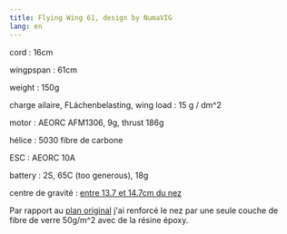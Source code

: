 ```yaml
---
title: Flying Wing 61, design by NumaVIG
lang: en
---
```


cord
:   16cm

wingpspan
:   61cm

weight
:   150g

charge ailaire, FLáchenbelasting, wing load
:   15 g / dm^2

motor
:   AEORC AFM1306, 9g, thrust 186g

hélice
:	5030 fibre de carbone

ESC
:   AEORC 10A

battery
:   2S, 65C (too generous), 18g

centre de gravité
:	[entre 13.7 et 14.7cm du nez](https://www.ecalc.ch/cgcalc.php?deeplink=Flying%20Wing%20NumaVIG%2061cm;cm;20.5;16.5;16.5;21;21;0;4.5;6.5;6.5;23;0;6.5;2.5;0.1;21.5;0;w;17.5;17.5;24.5;14;12.6;0;0;0.75;3;4;0;4;7;24;1;0;88;25;10;)

Par rapport au [plan original]() j'ai renforcé le nez par une seule couche de fibre de verre 50g/m^2 avec de la résine époxy.

